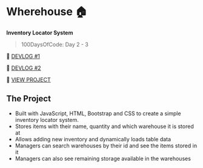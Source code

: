 # Wherehouse :house:
**Inventory Locator System**
> 100DaysOfCode: Day 2 - 3

📝 [DEVLOG #1](https://medium.com/@victoria2666/100-days-of-code-day-2-of-100-c1103129832c)

📝 [DEVLOG #2](https://medium.com/@victoria2666/100-days-of-code-day-3-of-100-d2141c4e7932)

👀 [VIEW PROJECT](https://victoria-lo.github.io/Wherehouse/)

## The Project
- Built with JavaScript, HTML, Bootstrap and CSS to create a simple inventory locator system.
- Stores items with their name, quantity and which warehouse it is stored at
- Allows adding new inventory and dynamically loads table data
- Managers can search warehouses by their id and see the items stored in it
- Managers can also see remaining storage available in the warehouses
